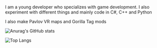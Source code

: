 I am a young developer who specializes with game development.
I also experiment with different things and mainly code in C#, C++ and Python

I also make Pavlov VR maps and Gorilla Tag mods

![Anurag's GitHub stats](https://github-readme-stats.vercel.app/api?username=Ernest326&show_icons=true&theme=radical)

![Top Langs](https://github-readme-stats.vercel.app/api/top-langs/?username=Ernest326&layout=compact&theme=radical)
<!--
<img src=https://niamhshaw.ie/wp-content/uploads/2021/05/Patreon-Button.png href=https://www.patreon.com/Ernest326></img>
-->

<!--
**Ernest326/Ernest326** is a ✨ _special_ ✨ repository because its `README.md` (this file) appears on your GitHub profile.

Here are some ideas to get you started:

- 🔭 I’m currently working on ...
- 🌱 I’m currently learning ...
- 👯 I’m looking to collaborate on ...
- 🤔 I’m looking for help with ...
- 💬 Ask me about ...
- 📫 How to reach me: ...
- 😄 Pronouns: ...
- ⚡ Fun fact: ...
-->
